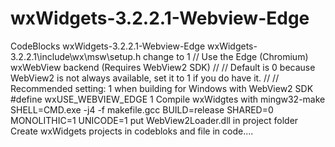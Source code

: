 # wxWidgets-3.2.2.1-Webview-Edge
CodeBlocks wxWidgets-3.2.2.1-Webview-Edge
wxWidgets-3.2.2.1\include\wx\msw\setup.h
change to 1
// Use the Edge (Chromium) wxWebView backend (Requires WebView2 SDK)
//
// Default is 0 because WebView2 is not always available, set it to 1 if you do have it.
//
// Recommended setting: 1 when building for Windows with WebView2 SDK
#define wxUSE_WEBVIEW_EDGE 1
Compile wxWidgtes with mingw32-make SHELL=CMD.exe -j4 -f makefile.gcc BUILD=release SHARED=0 MONOLITHIC=1 UNICODE=1
put WebView2Loader.dll in project folder
Create wxWidgets projects in codebloks and file in code....
